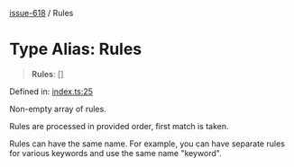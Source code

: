 [issue-618](../README.md) / Rules

# Type Alias: Rules

> **Rules**: \[\]

Defined in: [index.ts:25](https://github.com/typedoc2md/typedoc-plugin-markdown-scratchpad/blob/main/issues/618/src/index.ts#L25)

Non-empty array of rules.

Rules are processed in provided order, first match is taken.

Rules can have the same name. For example, you can have
separate rules for various keywords and use the same name "keyword".
